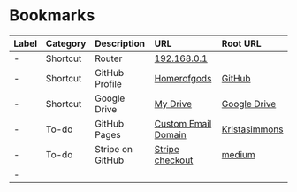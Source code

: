 # Bookmarks 
| **Label** | **Category** | **Description** | **URL** | **Root URL** |
| :-------- | :-------- | :-------- | :-------- | :-------- | 
| - | Shortcut | Router | [192.168.0.1](http://192.168.0.1/0.1/gui/#/wifi/2.4GHz/priv/basic) |  |
| - | Shortcut | GitHub Profile | [Homerofgods](https://github.com/homerofgods) | [GitHub](http://github.com/) | 
| - | Shortcut | Google Drive | [My Drive](https://drive.google.com/drive/my-drive) | [Google Drive](https://drive.google.com/) |
| - | To-do | GitHub Pages | [Custom Email Domain](https://www.kristasimmons.io/blog/custom-email-domain-github-pages/) | [Kristasimmons](https://www.kristasimmons.io/) | 
| - | To-do | Stripe on GitHub | [Stripe checkout](https://medium.com/@mericsson/stripe-and-github-pages-b731c5f6e5ee) | [medium](https://medium.com/) 
| - | 
